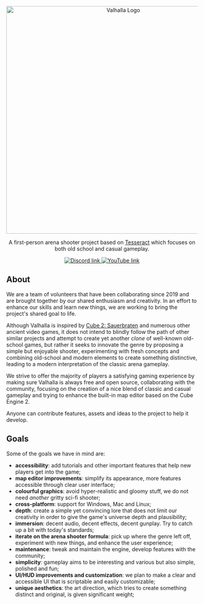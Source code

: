 <p align="center">
  <img width="600" src="https://dl.dropboxusercontent.com/s/8pzbwz3rr8lvup5/logo640x160.png?dl=0" alt="Valhalla Logo">
</p>

<p align="center">
  A first-person arena shooter project based on <a href="http://tesseract.gg/">Tesseract</a> which focuses on both old school and casual gameplay.
</p>

<p align="center">
  <a href="https://discord.gg/qFMAde5WQP">
    <img src="https://img.shields.io/badge/Discord-blue?style=for-the-badge&logo=discord&logoColor=white" alt="Discord link"/>
  </a>
  <a href="https://www.youtube.com/channel/UCjAPRHO03EqzBtTbcHXEbBw">
    <img src="https://img.shields.io/badge/YouTube-red?style=for-the-badge&logo=youtube&logoColor=white" alt="YouTube link"/>
  </a>
</p>

## About
We are a team of volunteers that have been collaborating since 2019 and are brought together by our shared enthusiasm and creativity.
In an effort to enhance our skills and learn new things, we are working to bring the project's shared goal to life.

Although Valhalla is inspired by [Cube 2: Sauerbraten](http://sauerbraten.org) and numerous other ancient video games, it does not intend to blindly follow the path of other similar projects and attempt to create yet another *clone* of well-known old-school games, but rather it seeks to innovate the genre by proposing a simple but enjoyable shooter, experimenting with fresh concepts and combining old-school and modern elements to create something distinctive, leading to a modern interpretation of the classic arena gameplay. 

We strive to offer the majority of players a satisfying gaming experience by making sure Valhalla is always free and open source, collaborating with the community, focusing on the creation of a nice blend of classic and casual gameplay and trying to enhance the built-in map editor based on the Cube Engine 2.

Anyone can contribute features, assets and ideas to the project to help it develop.

## Goals
Some of the goals we have in mind are: 
- **accessibility**: add tutorials and other important features that help new players get into the game;
- **map editor improvements**: simplify its appearance, more features accessible through clear user interface;
- **colourful graphics**: avoid hyper-realistic and gloomy stuff, we do not need *another* gritty sci-fi shooter;
- **cross-platform**: support for Windows, Mac and Linux;
- **depth**: create a simple yet convincing lore that does not limit our creativity in order to give the game's universe depth and plausibility; 
- **immersion**: decent audio, decent effects, decent gunplay. Try to catch up a bit with today's standards;
- **iterate on the arena shooter formula**: pick up where the genre left off, experiment with new things, and enhance the user experience;
- **maintenance**: tweak and maintain the engine, develop features with the community;
- **simplicity**: gameplay aims to be interesting and various but also simple, polished and fun;
- **UI/HUD improvements and customization**: we plan to make a clear and accessible UI that is scriptable and easily customizable;
- **unique aesthetics**: the art direction, which tries to create something distinct and original, is given significant weight; 
